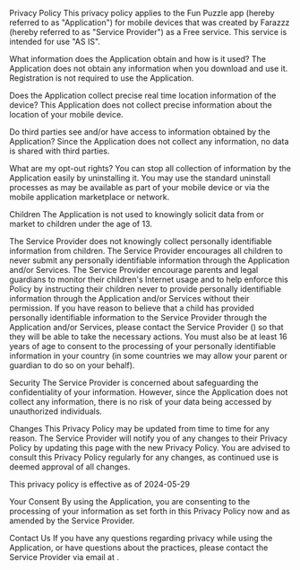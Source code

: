 Privacy Policy
This privacy policy applies to the Fun Puzzle app (hereby referred to as "Application") for mobile devices that was created by Farazzz (hereby referred to as "Service Provider") as a Free service. This service is intended for use "AS IS".


What information does the Application obtain and how is it used?
The Application does not obtain any information when you download and use it. Registration is not required to use the Application.


Does the Application collect precise real time location information of the device?
This Application does not collect precise information about the location of your mobile device.


Do third parties see and/or have access to information obtained by the Application?
Since the Application does not collect any information, no data is shared with third parties.


What are my opt-out rights?
You can stop all collection of information by the Application easily by uninstalling it. You may use the standard uninstall processes as may be available as part of your mobile device or via the mobile application marketplace or network.


Children
The Application is not used to knowingly solicit data from or market to children under the age of 13.


The Service Provider does not knowingly collect personally identifiable information from children. The Service Provider encourages all children to never submit any personally identifiable information through the Application and/or Services. The Service Provider encourage parents and legal guardians to monitor their children's Internet usage and to help enforce this Policy by instructing their children never to provide personally identifiable information through the Application and/or Services without their permission. If you have reason to believe that a child has provided personally identifiable information to the Service Provider through the Application and/or Services, please contact the Service Provider () so that they will be able to take the necessary actions. You must also be at least 16 years of age to consent to the processing of your personally identifiable information in your country (in some countries we may allow your parent or guardian to do so on your behalf).


Security
The Service Provider is concerned about safeguarding the confidentiality of your information. However, since the Application does not collect any information, there is no risk of your data being accessed by unauthorized individuals.


Changes
This Privacy Policy may be updated from time to time for any reason. The Service Provider will notify you of any changes to their Privacy Policy by updating this page with the new Privacy Policy. You are advised to consult this Privacy Policy regularly for any changes, as continued use is deemed approval of all changes.


This privacy policy is effective as of 2024-05-29


Your Consent
By using the Application, you are consenting to the processing of your information as set forth in this Privacy Policy now and as amended by the Service Provider.


Contact Us
If you have any questions regarding privacy while using the Application, or have questions about the practices, please contact the Service Provider via email at .
